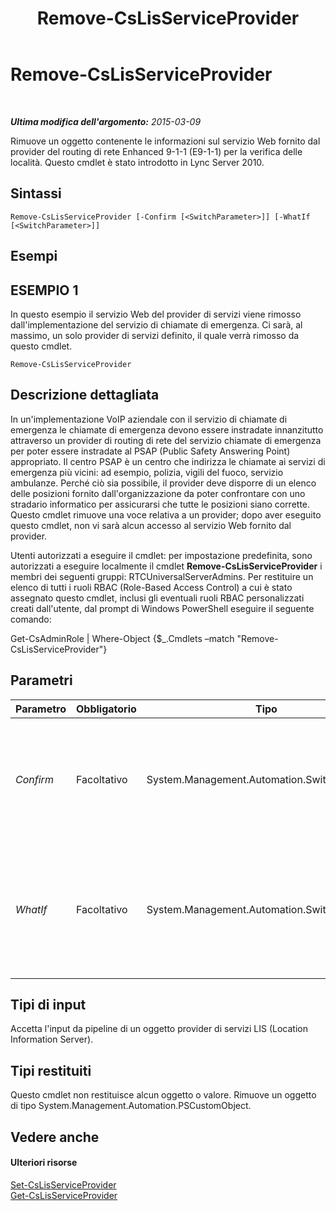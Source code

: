 ﻿---
title: Remove-CsLisServiceProvider
TOCTitle: Remove-CsLisServiceProvider
ms:assetid: d26302bf-7794-4125-af80-ba7c92096b6d
ms:mtpsurl: https://technet.microsoft.com/it-it/library/Gg398904(v=OCS.15)
ms:contentKeyID: 49302051
ms.date: 08/24/2015
mtps_version: v=OCS.15
ms.translationtype: HT
---

# Remove-CsLisServiceProvider

 

_**Ultima modifica dell'argomento:** 2015-03-09_

Rimuove un oggetto contenente le informazioni sul servizio Web fornito dal provider del routing di rete Enhanced 9-1-1 (E9-1-1) per la verifica delle località. Questo cmdlet è stato introdotto in Lync Server 2010.

## Sintassi

    Remove-CsLisServiceProvider [-Confirm [<SwitchParameter>]] [-WhatIf [<SwitchParameter>]]

## Esempi

## ESEMPIO 1

In questo esempio il servizio Web del provider di servizi viene rimosso dall'implementazione del servizio di chiamate di emergenza. Ci sarà, al massimo, un solo provider di servizi definito, il quale verrà rimosso da questo cmdlet.

    Remove-CsLisServiceProvider

## Descrizione dettagliata

In un'implementazione VoIP aziendale con il servizio di chiamate di emergenza le chiamate di emergenza devono essere instradate innanzitutto attraverso un provider di routing di rete del servizio chiamate di emergenza per poter essere instradate al PSAP (Public Safety Answering Point) appropriato. Il centro PSAP è un centro che indirizza le chiamate ai servizi di emergenza più vicini: ad esempio, polizia, vigili del fuoco, servizio ambulanze. Perché ciò sia possibile, il provider deve disporre di un elenco delle posizioni fornito dall'organizzazione da poter confrontare con uno stradario informatico per assicurarsi che tutte le posizioni siano corrette. Questo cmdlet rimuove una voce relativa a un provider; dopo aver eseguito questo cmdlet, non vi sarà alcun accesso al servizio Web fornito dal provider.

Utenti autorizzati a eseguire il cmdlet: per impostazione predefinita, sono autorizzati a eseguire localmente il cmdlet **Remove-CsLisServiceProvider** i membri dei seguenti gruppi: RTCUniversalServerAdmins. Per restituire un elenco di tutti i ruoli RBAC (Role-Based Access Control) a cui è stato assegnato questo cmdlet, inclusi gli eventuali ruoli RBAC personalizzati creati dall'utente, dal prompt di Windows PowerShell eseguire il seguente comando:

Get-CsAdminRole | Where-Object {$\_.Cmdlets –match "Remove-CsLisServiceProvider"}

## Parametri


<table>
<colgroup>
<col style="width: 25%" />
<col style="width: 25%" />
<col style="width: 25%" />
<col style="width: 25%" />
</colgroup>
<thead>
<tr class="header">
<th>Parametro</th>
<th>Obbligatorio</th>
<th>Tipo</th>
<th>Descrizione</th>
</tr>
</thead>
<tbody>
<tr class="odd">
<td><p><em>Confirm</em></p></td>
<td><p>Facoltativo</p></td>
<td><p>System.Management.Automation.SwitchParameter</p></td>
<td><p>Viene visualizzata una richiesta di conferma prima di eseguire il comando.</p></td>
</tr>
<tr class="even">
<td><p><em>WhatIf</em></p></td>
<td><p>Facoltativo</p></td>
<td><p>System.Management.Automation.SwitchParameter</p></td>
<td><p>Descrive ciò che accadrebbe se si eseguisse il comando senza eseguirlo realmente.</p></td>
</tr>
</tbody>
</table>


## Tipi di input

Accetta l'input da pipeline di un oggetto provider di servizi LIS (Location Information Server).

## Tipi restituiti

Questo cmdlet non restituisce alcun oggetto o valore. Rimuove un oggetto di tipo System.Management.Automation.PSCustomObject.

## Vedere anche

#### Ulteriori risorse

[Set-CsLisServiceProvider](set-cslisserviceprovider.md)  
[Get-CsLisServiceProvider](get-cslisserviceprovider.md)

